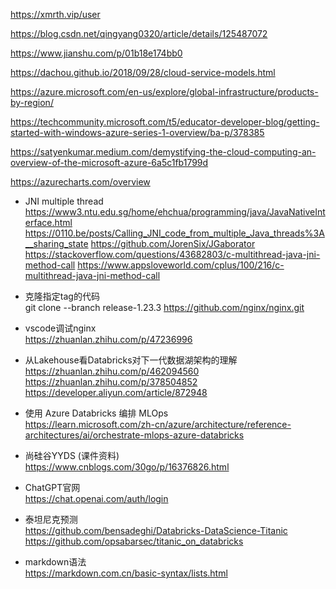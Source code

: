 https://xmrth.vip/user

https://blog.csdn.net/qingyang0320/article/details/125487072

https://www.jianshu.com/p/01b18e174bb0

https://dachou.github.io/2018/09/28/cloud-service-models.html

https://azure.microsoft.com/en-us/explore/global-infrastructure/products-by-region/

https://techcommunity.microsoft.com/t5/educator-developer-blog/getting-started-with-windows-azure-series-1-overview/ba-p/378385

https://satyenkumar.medium.com/demystifying-the-cloud-computing-an-overview-of-the-microsoft-azure-6a5c1fb1799d

https://azurecharts.com/overview

- JNI multiple thread 
https://www3.ntu.edu.sg/home/ehchua/programming/java/JavaNativeInterface.html 
https://0110.be/posts/Calling_JNI_code_from_multiple_Java_threads%3A__sharing_state 
https://github.com/JorenSix/JGaborator 
https://stackoverflow.com/questions/43682803/c-multithread-java-jni-method-call 
https://www.appsloveworld.com/cplus/100/216/c-multithread-java-jni-method-call 

- 克隆指定tag的代码 <br>
git clone --branch release-1.23.3 https://github.com/nginx/nginx.git


- vscode调试nginx <br>
https://zhuanlan.zhihu.com/p/47236996

- 从Lakehouse看Databricks对下一代数据湖架构的理解 <br>
https://zhuanlan.zhihu.com/p/462094560 
https://zhuanlan.zhihu.com/p/378504852 
https://developer.aliyun.com/article/872948 

- 使用 Azure Databricks 编排 MLOps <br>
https://learn.microsoft.com/zh-cn/azure/architecture/reference-architectures/ai/orchestrate-mlops-azure-databricks

- 尚硅谷YYDS (课件资料) <br>
https://www.cnblogs.com/30go/p/16376826.html

- ChatGPT官网 <br>
https://chat.openai.com/auth/login

- 泰坦尼克预测 <br>
https://github.com/bensadeghi/Databricks-DataScience-Titanic 
https://github.com/opsabarsec/titanic_on_databricks 

- markdown语法 <br>
https://markdown.com.cn/basic-syntax/lists.html
